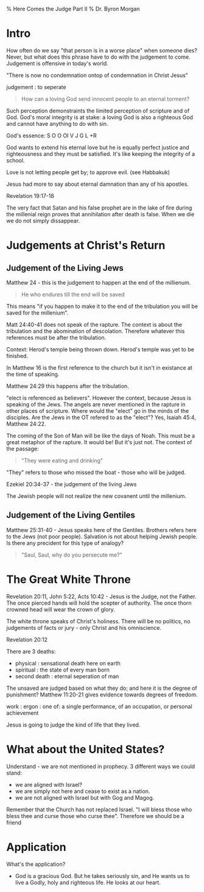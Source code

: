 % Here Comes the Judge Part II
% Dr. Byron Morgan

# Intro

How often do we say "that person is in a worse place" when someone dies? Never,
but what does this phrase have to do with the judgement to come. Judgement is
offensive in today's world. 

"There is now no condemnation ontop of condemnation in Christ Jesus"

judgement
: to seperate

> How can a loving God send innocent people to an eternal torment?

Such perception demonstraints the limited perception of scripture and of God.
God's moral integrity is at stake: a loving God is also a righteous God and
cannot have anything to do with sin.

God's essence: S O O OI V J G L +R

God wants to extend his eternal love but he is equally perfect justice and
righteousness and they must be satisfied.  It's like keeping the integrity of a
school.

Love is not letting people get by; to approve evil. (see Habbakuk)

Jesus had more to say about eternal damnation than any of his apostles.

Revelation 19:17-18

The very fact that Satan and his false prophet are in the lake of fire during
the millenial reign proves that annihilation after death is false. When we die
we do not simply dissappear.

# Judgements at Christ's Return

## Judgement of the Living Jews

Matthew 24 - this is the judgement to happen at the end of the millienum.

> He who endures till the end will be saved

This means "if you happen to make it to the end of the tribulation you will be
saved for the millenium".

Matt 24:40-41 does not speak of the rapture. The context is about the
tribulation and the abomination of descolation. Therefore whatever this
references must be after the tribulation.

Context: Herod's temple being thrown down. Herod's temple was yet to be
finished.

In Matthew 16 is the first reference to the church but it isn't in existance at
the time of speaking.

Matthew 24:29 this happens after the tribulation.

"elect is referenced as believers". However the context, because Jesus is
speaking of the Jews. The angels are never mentioned in the rapture in other
places of scripture. Where would the "elect" go in the minds of the disciples.
Are the Jews in the OT refered to as the "elect"? Yes, Isaiah 45:4, Matthew
24:22.

The coming of the Son of Man will be like the days of Noah. This must be a
great metaphor of the rapture. It would be! But it's just not. The context of
the passage:

> "They were eating and drinking" 

"They" refers to those who missed the boat - those who will be judged.

Ezekiel 20:34-37 - the judgement of the living Jews

The Jewish people will not realize the new covanent until the millenium.

## Judgement of the Living Gentiles

Matthew 25:31-40 - Jesus speaks here of the Gentiles. Brothers refers here to
the Jews (not poor people).  Salvation is not about helping Jewish people. Is
there any precident for this type of analogy? 

> "Saul, Saul, why do you persecute me?"

# The Great White Throne

Revelation 20:11, John 5:22, Acts 10:42 - Jesus is the Judge, not the Father.
The once pierced hands will hold the scepter of authority. The once thorn
crowned head will wear the crown of glory.

The white throne speaks of Christ's holiness. There will be no politics, no
judgements of facts or jury - only Christ and his omniscience.

Revelation 20:12

There are 3 deaths:

  * physical
    : sensational death here on earth
  * spiritual
    : the state of every man born
  * second death
    : eternal seperation of man

The unsaved are judged based on what they do; and here it is the degree of
punishment? Matthew 11:20-21 gives evidence towards degrees of freedom.

work
: ergon
: one of: a single performance, of an occupation, or personal achievement

Jesus is going to judge the kind of life that they lived.

# What about the United States?

Understand - we are not mentioned in prophecy. 3 different ways we could stand:

  * we are aligned with Israel?
  * we are simply not here and cease to exist as a nation. 
  * we are not aligned with Israel but with Gog and Magog.


Remember that the Church has not replaced Israel. "I will bless those who bless
thee and curse those who curse thee". Therefore we should be a friend

# Application

What's the application? 

* God is a gracious God. But he takes seriously sin, and He wants us to live a
  Godly, holy and righteous life. He looks at our heart.
